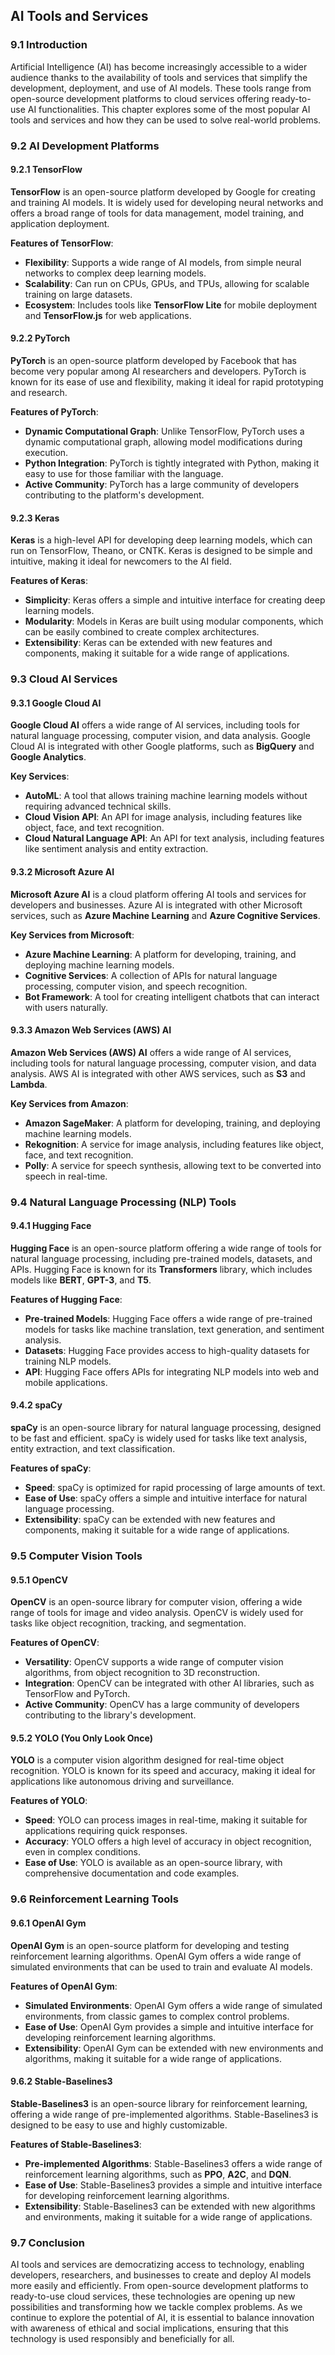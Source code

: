 ## **AI Tools and Services**

### **9.1 Introduction**

Artificial Intelligence (AI) has become increasingly accessible to a wider audience thanks to the availability of tools and services that simplify the development, deployment, and use of AI models. These tools range from open-source development platforms to cloud services offering ready-to-use AI functionalities. This chapter explores some of the most popular AI tools and services and how they can be used to solve real-world problems.

### **9.2 AI Development Platforms**

#### **9.2.1 TensorFlow**

**TensorFlow** is an open-source platform developed by Google for creating and training AI models. It is widely used for developing neural networks and offers a broad range of tools for data management, model training, and application deployment.

**Features of TensorFlow**:

- **Flexibility**: Supports a wide range of AI models, from simple neural networks to complex deep learning models.
- **Scalability**: Can run on CPUs, GPUs, and TPUs, allowing for scalable training on large datasets.
- **Ecosystem**: Includes tools like **TensorFlow Lite** for mobile deployment and **TensorFlow.js** for web applications.

#### **9.2.2 PyTorch**

**PyTorch** is an open-source platform developed by Facebook that has become very popular among AI researchers and developers. PyTorch is known for its ease of use and flexibility, making it ideal for rapid prototyping and research.

**Features of PyTorch**:

- **Dynamic Computational Graph**: Unlike TensorFlow, PyTorch uses a dynamic computational graph, allowing model modifications during execution.
- **Python Integration**: PyTorch is tightly integrated with Python, making it easy to use for those familiar with the language.
- **Active Community**: PyTorch has a large community of developers contributing to the platform's development.

#### **9.2.3 Keras**

**Keras** is a high-level API for developing deep learning models, which can run on TensorFlow, Theano, or CNTK. Keras is designed to be simple and intuitive, making it ideal for newcomers to the AI field.

**Features of Keras**:

- **Simplicity**: Keras offers a simple and intuitive interface for creating deep learning models.
- **Modularity**: Models in Keras are built using modular components, which can be easily combined to create complex architectures.
- **Extensibility**: Keras can be extended with new features and components, making it suitable for a wide range of applications.

### **9.3 Cloud AI Services**

#### **9.3.1 Google Cloud AI**

**Google Cloud AI** offers a wide range of AI services, including tools for natural language processing, computer vision, and data analysis. Google Cloud AI is integrated with other Google platforms, such as **BigQuery** and **Google Analytics**.

**Key Services**:

- **AutoML**: A tool that allows training machine learning models without requiring advanced technical skills.
- **Cloud Vision API**: An API for image analysis, including features like object, face, and text recognition.
- **Cloud Natural Language API**: An API for text analysis, including features like sentiment analysis and entity extraction.

#### **9.3.2 Microsoft Azure AI**

**Microsoft Azure AI** is a cloud platform offering AI tools and services for developers and businesses. Azure AI is integrated with other Microsoft services, such as **Azure Machine Learning** and **Azure Cognitive Services**.

**Key Services from Microsoft**:

- **Azure Machine Learning**: A platform for developing, training, and deploying machine learning models.
- **Cognitive Services**: A collection of APIs for natural language processing, computer vision, and speech recognition.
- **Bot Framework**: A tool for creating intelligent chatbots that can interact with users naturally.

#### **9.3.3 Amazon Web Services (AWS) AI**

**Amazon Web Services (AWS) AI** offers a wide range of AI services, including tools for natural language processing, computer vision, and data analysis. AWS AI is integrated with other AWS services, such as **S3** and **Lambda**.

**Key Services from Amazon**:

- **Amazon SageMaker**: A platform for developing, training, and deploying machine learning models.
- **Rekognition**: A service for image analysis, including features like object, face, and text recognition.
- **Polly**: A service for speech synthesis, allowing text to be converted into speech in real-time.

### **9.4 Natural Language Processing (NLP) Tools**

#### **9.4.1 Hugging Face**

**Hugging Face** is an open-source platform offering a wide range of tools for natural language processing, including pre-trained models, datasets, and APIs. Hugging Face is known for its **Transformers** library, which includes models like **BERT**, **GPT-3**, and **T5**.

**Features of Hugging Face**:

- **Pre-trained Models**: Hugging Face offers a wide range of pre-trained models for tasks like machine translation, text generation, and sentiment analysis.
- **Datasets**: Hugging Face provides access to high-quality datasets for training NLP models.
- **API**: Hugging Face offers APIs for integrating NLP models into web and mobile applications.

#### **9.4.2 spaCy**

**spaCy** is an open-source library for natural language processing, designed to be fast and efficient. spaCy is widely used for tasks like text analysis, entity extraction, and text classification.

**Features of spaCy**:

- **Speed**: spaCy is optimized for rapid processing of large amounts of text.
- **Ease of Use**: spaCy offers a simple and intuitive interface for natural language processing.
- **Extensibility**: spaCy can be extended with new features and components, making it suitable for a wide range of applications.

### **9.5 Computer Vision Tools**

#### **9.5.1 OpenCV**

**OpenCV** is an open-source library for computer vision, offering a wide range of tools for image and video analysis. OpenCV is widely used for tasks like object recognition, tracking, and segmentation.

**Features of OpenCV**:

- **Versatility**: OpenCV supports a wide range of computer vision algorithms, from object recognition to 3D reconstruction.
- **Integration**: OpenCV can be integrated with other AI libraries, such as TensorFlow and PyTorch.
- **Active Community**: OpenCV has a large community of developers contributing to the library's development.

#### **9.5.2 YOLO (You Only Look Once)**

**YOLO** is a computer vision algorithm designed for real-time object recognition. YOLO is known for its speed and accuracy, making it ideal for applications like autonomous driving and surveillance.

**Features of YOLO**:

- **Speed**: YOLO can process images in real-time, making it suitable for applications requiring quick responses.
- **Accuracy**: YOLO offers a high level of accuracy in object recognition, even in complex conditions.
- **Ease of Use**: YOLO is available as an open-source library, with comprehensive documentation and code examples.

### **9.6 Reinforcement Learning Tools**

#### **9.6.1 OpenAI Gym**

**OpenAI Gym** is an open-source platform for developing and testing reinforcement learning algorithms. OpenAI Gym offers a wide range of simulated environments that can be used to train and evaluate AI models.

**Features of OpenAI Gym**:

- **Simulated Environments**: OpenAI Gym offers a wide range of simulated environments, from classic games to complex control problems.
- **Ease of Use**: OpenAI Gym provides a simple and intuitive interface for developing reinforcement learning algorithms.
- **Extensibility**: OpenAI Gym can be extended with new environments and algorithms, making it suitable for a wide range of applications.

#### **9.6.2 Stable-Baselines3**

**Stable-Baselines3** is an open-source library for reinforcement learning, offering a wide range of pre-implemented algorithms. Stable-Baselines3 is designed to be easy to use and highly customizable.

**Features of Stable-Baselines3**:

- **Pre-implemented Algorithms**: Stable-Baselines3 offers a wide range of reinforcement learning algorithms, such as **PPO**, **A2C**, and **DQN**.
- **Ease of Use**: Stable-Baselines3 provides a simple and intuitive interface for developing reinforcement learning algorithms.
- **Extensibility**: Stable-Baselines3 can be extended with new algorithms and environments, making it suitable for a wide range of applications.

### **9.7 Conclusion**

AI tools and services are democratizing access to technology, enabling developers, researchers, and businesses to create and deploy AI models more easily and efficiently. From open-source development platforms to ready-to-use cloud services, these technologies are opening up new possibilities and transforming how we tackle complex problems. As we continue to explore the potential of AI, it is essential to balance innovation with awareness of ethical and social implications, ensuring that this technology is used responsibly and beneficially for all.